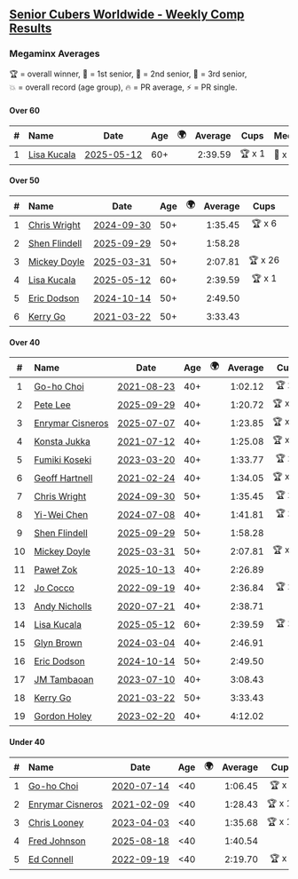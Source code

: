<style>table {white-space: nowrap;}</style>
<link rel="stylesheet" type="text/css" href="/scw-comp/css/flags.css" />

## [Senior Cubers Worldwide - Weekly Comp Results](/scw-comp/results/)
### Megaminx Averages

<span style="white-space: nowrap;">🏆 = overall winner</span>, <span style="white-space: nowrap;">🥇 = 1st senior</span>, <span style="white-space: nowrap;">🥈 = 2nd senior</span>, <span style="white-space: nowrap;">🥉 = 3rd senior</span>, <span style="white-space: nowrap;">💥 = overall record (age group)</span>, <span style="white-space: nowrap;">🔥 = PR average</span>, <span style="white-space: nowrap;">⚡ = PR single</span>.

#### Over 60

| # | Name | Date | Age | 🌍 | Average | Cups | Medals | Achievements | Video |
| :--: | :-- | :--: | :--: | :--: | --: | :--: | :-- | :-- | :-- |
| 1 | [Lisa Kucala](../../persons/lisa_kucala/minx.md) | [2025-05-12](../../results/2025-05-12/minx.md) | 60+ | <i class="flag flag-US" /> | 2:39.59 | 🏆 x 1 | 🥇 x 1, 🥈 x 18, 🥉 x 12 | 💥 x 8, 🔥 x 10, ⚡ x 11 | [Desktop](https://www.facebook.com/events/1716950522530027/permalink/1723943731830706) / [Mobile](https://m.facebook.com/events/1716950522530027?view=permalink&id=1723943731830706) |

#### Over 50

| # | Name | Date | Age | 🌍 | Average | Cups | Medals | Achievements | Video |
| :--: | :-- | :--: | :--: | :--: | --: | :--: | :-- | :-- | :-- |
| 1 | [Chris Wright](../../persons/chris_wright/minx.md) | [2024-09-30](../../results/2024-09-30/minx.md) | 50+ | <i class="flag flag-GB" /> | 1:35.45 | 🏆 x 6 | 🥇 x 6, 🥈 x 2 | 💥 x 7, 🔥 x 7, ⚡ x 5 | [Desktop](https://www.facebook.com/events/559779533112258/permalink/560988889657989) / [Mobile](https://m.facebook.com/events/559779533112258?view=permalink&id=560988889657989) |
| 2 | [Shen Flindell](../../persons/shen_flindell/minx.md) | [2025-09-29](../../results/2025-09-29/minx.md) | 50+ | <i class="flag flag-AU" /> | 1:58.28 |  | 🥈 x 4, 🥉 x 5 | 💥 x 1, 🔥 x 7, ⚡ x 7 | [Desktop](https://www.facebook.com/events/3131653436983766/permalink/3143422809140162) / [Mobile](https://m.facebook.com/events/3131653436983766?view=permalink&id=3143422809140162) |
| 3 | [Mickey Doyle](../../persons/mickey_doyle/minx.md) | [2025-03-31](../../results/2025-03-31/minx.md) | 50+ | <i class="flag flag-US" /> | 2:07.81 | 🏆 x 26 | 🥇 x 34, 🥈 x 16, 🥉 x 4 | 🔥 x 15, ⚡ x 20 | [Desktop](https://www.facebook.com/events/952001183807395/permalink/963036849370495) / [Mobile](https://m.facebook.com/events/952001183807395?view=permalink&id=963036849370495) |
| 4 | [Lisa Kucala](../../persons/lisa_kucala/minx.md) | [2025-05-12](../../results/2025-05-12/minx.md) | 60+ | <i class="flag flag-US" /> | 2:39.59 | 🏆 x 1 | 🥇 x 1, 🥈 x 18, 🥉 x 12 | 💥 x 8, 🔥 x 10, ⚡ x 11 | [Desktop](https://www.facebook.com/events/1716950522530027/permalink/1723943731830706) / [Mobile](https://m.facebook.com/events/1716950522530027?view=permalink&id=1723943731830706) |
| 5 | [Eric Dodson](../../persons/eric_dodson/minx.md) | [2024-10-14](../../results/2024-10-14/minx.md) | 50+ | <i class="flag flag-US" /> | 2:49.50 |  | 🥈 x 1, 🥉 x 1 | 🔥 x 2, ⚡ x 3 | [Desktop](https://www.facebook.com/events/892899002359105/permalink/902201954762143) / [Mobile](https://m.facebook.com/events/892899002359105?view=permalink&id=902201954762143) |
| 6 | [Kerry Go](../../persons/kerry_go/minx.md) | [2021-03-22](../../results/2021-03-22/minx.md) | 50+ | <i class="flag flag-US" /> | 3:33.43 |  | 🥈 x 1, 🥉 x 1 | 🔥 x 2, ⚡ x 3 | [Desktop](https://www.facebook.com/events/802754890451423/permalink/806703126723266) / [Mobile](https://m.facebook.com/events/802754890451423?view=permalink&id=806703126723266) |

#### Over 40

| # | Name | Date | Age | 🌍 | Average | Cups | Medals | Achievements | Video |
| :--: | :-- | :--: | :--: | :--: | --: | :--: | :-- | :-- | :-- |
| 1 | [Go-ho Choi](../../persons/go_ho_choi/minx.md) | [2021-08-23](../../results/2021-08-23/minx.md) | 40+ | <i class="flag flag-KR" /> | 1:02.12 | 🏆 x 2 | 🥇 x 1 | 💥 x 2, 🔥 x 2, ⚡ x 2 | [Desktop](https://www.facebook.com/events/992549044856331/permalink/993506081427294) / [Mobile](https://m.facebook.com/events/992549044856331?view=permalink&id=993506081427294) |
| 2 | [Pete Lee](../../persons/pete_lee/minx.md) | [2025-09-29](../../results/2025-09-29/minx.md) | 40+ | <i class="flag flag-GB" /> | 1:20.72 | 🏆 x 28 | 🥇 x 28, 🥈 x 9 | 🔥 x 13, ⚡ x 11 | [Desktop](https://www.facebook.com/events/3131653436983766/permalink/3139363836212726) / [Mobile](https://m.facebook.com/events/3131653436983766?view=permalink&id=3139363836212726) |
| 3 | [Enrymar Cisneros](../../persons/enrymar_cisneros/minx.md) | [2025-07-07](../../results/2025-07-07/minx.md) | 40+ | <i class="flag flag-VE" /> | 1:23.85 | 🏆 x 17 | 🥇 x 1, 🥈 x 1 | 🔥 x 10, ⚡ x 6 | [Desktop](https://www.facebook.com/events/1328488458860314/permalink/1338374174538409) / [Mobile](https://m.facebook.com/events/1328488458860314?view=permalink&id=1338374174538409) |
| 4 | [Konsta Jukka](../../persons/konsta_jukka/minx.md) | [2021-07-12](../../results/2021-07-12/minx.md) | 40+ | <i class="flag flag-FI" /> | 1:25.08 | 🏆 x 22 | 🥇 x 29, 🥈 x 12, 🥉 x 1 | 💥 x 9, 🔥 x 8, ⚡ x 5 | [Desktop](https://www.facebook.com/events/511699716713156/permalink/519754122574382) / [Mobile](https://m.facebook.com/events/511699716713156?view=permalink&id=519754122574382) |
| 5 | [Fumiki Koseki](../../persons/fumiki_koseki/minx.md) | [2023-03-20](../../results/2023-03-20/minx.md) | 40+ | <i class="flag flag-JP" /> | 1:33.77 | 🏆 x 8 | 🥇 x 8, 🥈 x 13, 🥉 x 4 | 💥 x 2, 🔥 x 4, ⚡ x 1 | [Desktop](https://www.facebook.com/events/241366535002371/permalink/246586704480354) / [Mobile](https://m.facebook.com/events/241366535002371?view=permalink&id=246586704480354) |
| 6 | [Geoff Hartnell](../../persons/geoff_hartnell/minx.md) | [2021-02-24](../../results/2021-02-24/minx.md) | 40+ | <i class="flag flag-GB" /> | 1:34.05 | 🏆 x 19 | 🥇 x 25, 🥈 x 14, 🥉 x 7 | 💥 x 5, 🔥 x 4, ⚡ x 6 | [Desktop](https://www.facebook.com/events/264199631979561/permalink/268054231594101) / [Mobile](https://m.facebook.com/events/264199631979561?view=permalink&id=268054231594101) |
| 7 | [Chris Wright](../../persons/chris_wright/minx.md) | [2024-09-30](../../results/2024-09-30/minx.md) | 50+ | <i class="flag flag-GB" /> | 1:35.45 | 🏆 x 6 | 🥇 x 6, 🥈 x 2 | 💥 x 7, 🔥 x 7, ⚡ x 5 | [Desktop](https://www.facebook.com/events/559779533112258/permalink/560988889657989) / [Mobile](https://m.facebook.com/events/559779533112258?view=permalink&id=560988889657989) |
| 8 | [Yi-Wei Chen](../../persons/yi_wei_chen/minx.md) | [2024-07-08](../../results/2024-07-08/minx.md) | 40+ | <i class="flag flag-TW" /> | 1:41.81 | 🏆 x 5 | 🥇 x 8, 🥈 x 4, 🥉 x 4 | 🔥 x 7, ⚡ x 14 | [Desktop](https://www.facebook.com/events/821748909640871/permalink/827723439043418) / [Mobile](https://m.facebook.com/events/821748909640871?view=permalink&id=827723439043418) |
| 9 | [Shen Flindell](../../persons/shen_flindell/minx.md) | [2025-09-29](../../results/2025-09-29/minx.md) | 50+ | <i class="flag flag-AU" /> | 1:58.28 |  | 🥈 x 4, 🥉 x 5 | 💥 x 1, 🔥 x 7, ⚡ x 7 | [Desktop](https://www.facebook.com/events/3131653436983766/permalink/3143422809140162) / [Mobile](https://m.facebook.com/events/3131653436983766?view=permalink&id=3143422809140162) |
| 10 | [Mickey Doyle](../../persons/mickey_doyle/minx.md) | [2025-03-31](../../results/2025-03-31/minx.md) | 50+ | <i class="flag flag-US" /> | 2:07.81 | 🏆 x 26 | 🥇 x 34, 🥈 x 16, 🥉 x 4 | 🔥 x 15, ⚡ x 20 | [Desktop](https://www.facebook.com/events/952001183807395/permalink/963036849370495) / [Mobile](https://m.facebook.com/events/952001183807395?view=permalink&id=963036849370495) |
| 11 | [Paweł Zok](../../persons/pawe_zok/minx.md) | [2025-10-13](../../results/2025-10-13/minx.md) | 40+ | <i class="flag flag-PL" /> | 2:26.89 |  | 🥉 x 2 | 🔥 x 2, ⚡ x 2 | [Desktop](https://www.facebook.com/events/1142683474629830/permalink/1146199664278211) / [Mobile](https://m.facebook.com/events/1142683474629830?view=permalink&id=1146199664278211) |
| 12 | [Jo Cocco](../../persons/jo_cocco/minx.md) | [2022-09-19](../../results/2022-09-19/minx.md) | 40+ | <i class="flag flag-GB" /> | 2:36.84 | 🏆 x 1 | 🥇 x 3, 🥈 x 3, 🥉 x 4 | 🔥 x 5, ⚡ x 6 | [Desktop](https://www.facebook.com/JoCocco/videos/606202337907410) / [Mobile](https://m.facebook.com/JoCocco/videos/606202337907410) |
| 13 | [Andy Nicholls](../../persons/andy_nicholls/minx.md) | [2020-07-21](../../results/2020-07-21/minx.md) | 40+ | <i class="flag flag-GB" /> | 2:38.71 |  | 🥈 x 8 | 🔥 x 5, ⚡ x 4 | [Desktop](https://www.facebook.com/events/1842039515939197/permalink/1847689885374160) / [Mobile](https://m.facebook.com/events/1842039515939197?view=permalink&id=1847689885374160) |
| 14 | [Lisa Kucala](../../persons/lisa_kucala/minx.md) | [2025-05-12](../../results/2025-05-12/minx.md) | 60+ | <i class="flag flag-US" /> | 2:39.59 | 🏆 x 1 | 🥇 x 1, 🥈 x 18, 🥉 x 12 | 💥 x 8, 🔥 x 10, ⚡ x 11 | [Desktop](https://www.facebook.com/events/1716950522530027/permalink/1723943731830706) / [Mobile](https://m.facebook.com/events/1716950522530027?view=permalink&id=1723943731830706) |
| 15 | [Glyn Brown](../../persons/glyn_brown/minx.md) | [2024-03-04](../../results/2024-03-04/minx.md) | 40+ | <i class="flag flag-GB" /> | 2:46.91 |  | 🥉 x 1 | 🔥 x 1, ⚡ x 2 | [Desktop](https://www.facebook.com/events/682023687232856/permalink/688294723272419) / [Mobile](https://m.facebook.com/events/682023687232856?view=permalink&id=688294723272419) |
| 16 | [Eric Dodson](../../persons/eric_dodson/minx.md) | [2024-10-14](../../results/2024-10-14/minx.md) | 50+ | <i class="flag flag-US" /> | 2:49.50 |  | 🥈 x 1, 🥉 x 1 | 🔥 x 2, ⚡ x 3 | [Desktop](https://www.facebook.com/events/892899002359105/permalink/902201954762143) / [Mobile](https://m.facebook.com/events/892899002359105?view=permalink&id=902201954762143) |
| 17 | [JM Tambaoan](../../persons/jm_tambaoan/minx.md) | [2023-07-10](../../results/2023-07-10/minx.md) | 40+ | <i class="flag flag-PH" /> | 3:08.43 |  | 🥇 x 1, 🥈 x 9, 🥉 x 7 | 🔥 x 5, ⚡ x 8 | [Desktop](https://www.facebook.com/events/198208716234931/permalink/204215115634291) / [Mobile](https://m.facebook.com/events/198208716234931?view=permalink&id=204215115634291) |
| 18 | [Kerry Go](../../persons/kerry_go/minx.md) | [2021-03-22](../../results/2021-03-22/minx.md) | 50+ | <i class="flag flag-US" /> | 3:33.43 |  | 🥈 x 1, 🥉 x 1 | 🔥 x 2, ⚡ x 3 | [Desktop](https://www.facebook.com/events/802754890451423/permalink/806703126723266) / [Mobile](https://m.facebook.com/events/802754890451423?view=permalink&id=806703126723266) |
| 19 | [Gordon Holey](../../persons/gordon_holey/minx.md) | [2023-02-20](../../results/2023-02-20/minx.md) | 40+ | <i class="flag flag-US" /> | 4:12.02 |  | 🥇 x 2, 🥉 x 2 | 🔥 x 1, ⚡ x 1 | [Desktop](https://www.facebook.com/events/569225115154363/permalink/574125621330979) / [Mobile](https://m.facebook.com/events/569225115154363?view=permalink&id=574125621330979) |

#### Under 40

| # | Name | Date | Age | 🌍 | Average | Cups | Medals | Achievements | Video |
| :--: | :-- | :--: | :--: | :--: | --: | :--: | :-- | :-- | :-- |
| 1 | [Go-ho Choi](../../persons/go_ho_choi/minx.md) | [2020-07-14](../../results/2020-07-14/minx.md) | <40 | <i class="flag flag-KR" /> | 1:06.45 | 🏆 x 2 | 🥇 x 1 | 💥 x 2, 🔥 x 2, ⚡ x 2 | [Desktop](https://www.facebook.com/events/1157754364595802/permalink/1158593647845207) / [Mobile](https://m.facebook.com/events/1157754364595802?view=permalink&id=1158593647845207) |
| 2 | [Enrymar Cisneros](../../persons/enrymar_cisneros/minx.md) | [2021-02-09](../../results/2021-02-09/minx.md) | <40 | <i class="flag flag-VE" /> | 1:28.43 | 🏆 x 17 | 🥇 x 1, 🥈 x 1 | 🔥 x 10, ⚡ x 6 | [Desktop](https://www.facebook.com/events/749806039307047/permalink/754004928887158) / [Mobile](https://m.facebook.com/events/749806039307047?view=permalink&id=754004928887158) |
| 3 | [Chris Looney](../../persons/chris_looney/minx.md) | [2023-04-03](../../results/2023-04-03/minx.md) | <40 | <i class="flag flag-US" /> | 1:35.68 | 🏆 x 17 |  | 🔥 x 9, ⚡ x 8 | [Desktop](https://www.facebook.com/chris.looney/videos/906942077203519) / [Mobile](https://m.facebook.com/chris.looney/videos/906942077203519) |
| 4 | [Fred Johnson](../../persons/fred_johnson/minx.md) | [2025-08-18](../../results/2025-08-18/minx.md) | <40 | <i class="flag flag-US" /> | 1:40.54 |  |  | 🔥 x 4, ⚡ x 3 | [Desktop](https://www.facebook.com/frederick.g.johnson/videos/1484383542989734) / [Mobile](https://m.facebook.com/frederick.g.johnson/videos/1484383542989734) |
| 5 | [Ed Connell](../../persons/ed_connell/minx.md) | [2022-09-19](../../results/2022-09-19/minx.md) | <40 | <i class="flag flag-IE" /> | 2:19.70 | 🏆 x 4 |  | 🔥 x 2, ⚡ x 3 | [Desktop](https://www.facebook.com/events/400132442274991/permalink/408930344728534) / [Mobile](https://m.facebook.com/events/400132442274991?view=permalink&id=408930344728534) |


<!-- Global site tag (gtag.js) - Google Analytics -->
<script async src="https://www.googletagmanager.com/gtag/js?id=UA-86348435-3"></script>
<script>window.dataLayer = window.dataLayer || []; function gtag() {dataLayer.push(arguments);} gtag('js', new Date()); gtag('config', 'UA-86348435-3');</script>
